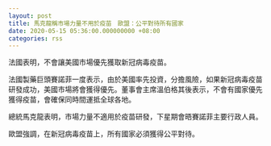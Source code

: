 ```yaml
---
layout: post
title: 馬克龍稱市場力量不用於疫苗　歐盟：公平對待所有國家
date: 2020-05-15 05:36:00.000000000 +08:00
categories: rss
---
```


法國表明，不會讓美國市場優先獲取新冠病毒疫苗。

法國製藥巨頭賽諾菲一度表示，由於美國率先投資，分擔風險，如果新冠病毒疫苗研發成功，美國市場將會獲得優先。董事會主席溫伯格其後表示，不會有國家優先獲得疫苗，會確保同時間運抵全球各地。

總統馬克龍表明，市場力量不適用於疫苗研發，下星期會晤賽諾菲主要行政人員。

歐盟強調，在新冠病毒疫苗上，所有國家必須獲得公平對待。
